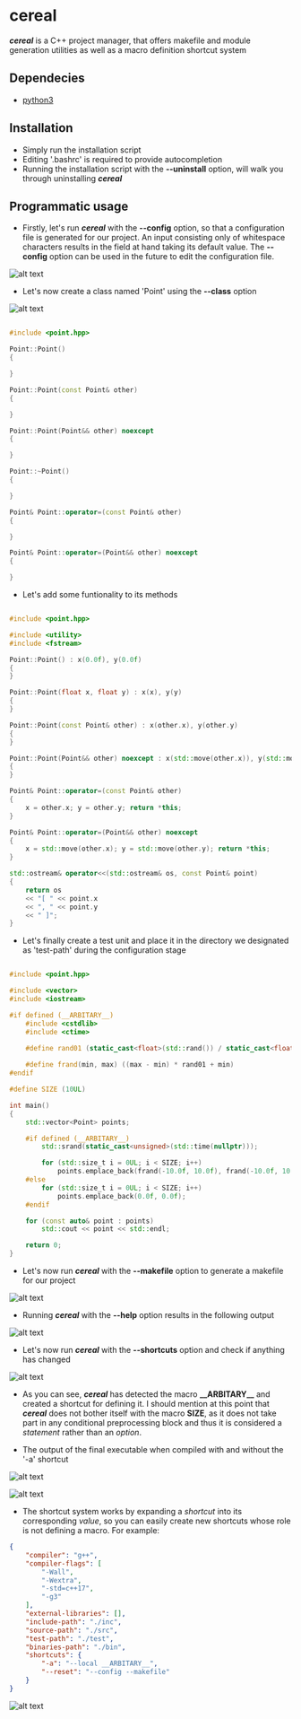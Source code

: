 
# cereal

**_cereal_** is a C++ project manager, that offers makefile and module generation utilities as well as a macro definition shortcut system

## Dependecies
* [python3](https://www.python.org/download/releases/3.0/)

## Installation

* Simply run the installation script
* Editing '.bashrc' is required to provide autocompletion
* Running the installation script with the **--uninstall** option, will walk you through uninstalling **_cereal_**

## Programmatic usage

* Firstly, let's run **_cereal_** with the **--config** option, so that a configuration file is generated for our project. An input consisting only of whitespace characters results in the field at hand taking its default value. The **--config** option can be used in the future to edit the configuration file.

![alt text](img/config.png)

* Let's now create a class named 'Point' using the **--class** option

![alt text](img/class.png)

```cpp

#include <point.hpp>

Point::Point()
{

}

Point::Point(const Point& other)
{

}

Point::Point(Point&& other) noexcept
{

}

Point::~Point()
{

}

Point& Point::operator=(const Point& other)
{

}

Point& Point::operator=(Point&& other) noexcept
{

}

```

* Let's add some funtionality to its methods

```cpp

#include <point.hpp>

#include <utility>
#include <fstream>

Point::Point() : x(0.0f), y(0.0f)
{
}

Point::Point(float x, float y) : x(x), y(y)
{
}

Point::Point(const Point& other) : x(other.x), y(other.y)
{
}

Point::Point(Point&& other) noexcept : x(std::move(other.x)), y(std::move(other.y))
{
}

Point& Point::operator=(const Point& other)
{
    x = other.x; y = other.y; return *this;
}

Point& Point::operator=(Point&& other) noexcept
{
    x = std::move(other.x); y = std::move(other.y); return *this;
}

std::ostream& operator<<(std::ostream& os, const Point& point)
{
    return os
    << "[ " << point.x
    << ", " << point.y
    << " ]";
}

```

* Let's finally create a test unit and place it in the directory we designated as 'test-path' during the configuration stage

```cpp

#include <point.hpp>

#include <vector>
#include <iostream>

#if defined (__ARBITARY__)
    #include <cstdlib>
    #include <ctime>

    #define rand01 (static_cast<float>(std::rand()) / static_cast<float>(RAND_MAX))
    
    #define frand(min, max) ((max - min) * rand01 + min)
#endif

#define SIZE (10UL)

int main()
{
    std::vector<Point> points;

    #if defined (__ARBITARY__)
        std::srand(static_cast<unsigned>(std::time(nullptr)));

        for (std::size_t i = 0UL; i < SIZE; i++)
            points.emplace_back(frand(-10.0f, 10.0f), frand(-10.0f, 10.0f));
    #else
        for (std::size_t i = 0UL; i < SIZE; i++)
            points.emplace_back(0.0f, 0.0f);
    #endif

    for (const auto& point : points)
        std::cout << point << std::endl;

    return 0;
}

```

* Let's now run **_cereal_** with the **--makefile** option to generate a makefile for our project

![alt text](img/makefile.png)

* Running **_cereal_** with the **--help** option results in the following output

![alt text](img/help.png)

* Let's now run **_cereal_** with the **--shortcuts** option and check if anything has changed

![alt text](img/shortcuts.png)

* As you can see, **_cereal_** has detected the macro **\_\_ARBITARY\_\_** and created a shortcut for defining it. I should mention at this point that **_cereal_** does not bother itself with the macro **SIZE**, as it does not take part in any conditional preprocessing block and thus it is considered a _statement_ rather than an _option_.

* The output of the final executable when compiled with and without the '-a' shortcut

![alt text](img/with.png)

![alt text](img/without.png)

* The shortcut system works by expanding a _shortcut_ into its corresponding _value_, so you can easily create new shortcuts whose role is not defining a macro. For example:

```json
{
    "compiler": "g++",
    "compiler-flags": [
        "-Wall",
        "-Wextra",
        "-std=c++17",
        "-g3"
    ],
    "external-libraries": [],
    "include-path": "./inc",
    "source-path": "./src",
    "test-path": "./test",
    "binaries-path": "./bin",
    "shortcuts": {
        "-a": "--local __ARBITARY__",
        "--reset": "--config --makefile"
    }
}
```

![alt text](img/reset.png)
